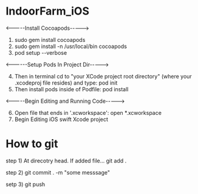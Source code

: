 # IndoorFarm_iOS


<-----Install Cocoapods----->
1. sudo gem install cocoapods
2. sudo gem install -n /usr/local/bin cocoapods
3. pod setup --verbose

<------Setup Pods In Project Dir----->

4. Then in terminal cd to "your XCode project root directory" (where your .xcodeproj file resides) and type: pod init
5. Then install pods inside of Podfile: pod install

<-----Begin Editing and Running Code----->

6. Open file that ends in '.xcworkspace': open *.xcworkspace
7. Begin Editing iOS swift Xcode project


# How to git
step 1)  At direcotry head. 
If added file...
git add . 

step 2)
git commit . -m "some messsage" 

setp 3)
git push 